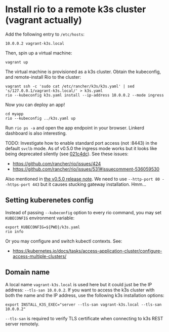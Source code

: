 # Install rio to a remote k3s cluster (vagrant actually)

Add the following entry to `/etc/hosts`:

```
10.0.0.2 vagrant-k3s.local
```

Then, spin up a virtual machine:

```
vagrant up
```

The virtual machine is provisioned as a k3s cluster. Obtain the kubeconfig, and
remote-install Rio to the cluster:

```
vagrant ssh -c 'sudo cat /etc/rancher/k3s/k3s.yaml' | sed 's/127.0.0.1/vagrant-k3s.local/' > k3s.yaml
rio --kubeconfig k3s.yaml install --ip-address 10.0.0.2 --mode ingress
```

Now you can deploy an app!

```
cd myapp
rio --kubeconfig ../k3s.yaml up
```

Run `rio ps -a` and open the app endpoint in your browser. Linkerd dashboard is
also interesting.

TODO: Investigate how to enable standard port access (not :8443) in the default
`svclb` mode. As of v0.5.0 the ingress mode works but it looks like being
deprecated silently (see [021c4dc](https://github.com/rancher/rio/commit/021c4dc41c4f6c2d46d004b711985a9b4661f21d)). See these issues:

- https://github.com/rancher/rio/issues/424
- https://github.com/rancher/rio/issues/531#issuecomment-536059530

Also mentioned in [the v0.5.0 release note](https://github.com/rancher/rio/releases/tag/v0.5.0). We need to use `--http-port 80 --https-port 443` but it causes stucking gateway installation. Hmm...

## Setting kuberenetes config

Instead of passing `--kubeconfig` option to every rio command, you may set
`KUBECONFIG` environment variable:

```
export KUBECONFIG=${PWD}/k3s.yaml
rio info
```

Or you may configure and switch kubectl contexts. See:

- https://kubernetes.io/docs/tasks/access-application-cluster/configure-access-multiple-clusters/

## Domain name

A local name `vagrant-k3s.local` is used here but it could just be the IP
address: `--tls-san 10.0.0.2`. If you want to access the k3s cluster with both
the name and the IP address, use the following k3s installation options:

```
export INSTALL_K3S_EXEC="server --tls-san vagrant-k3s.local --tls-san 10.0.0.2"
```

`--tls-san` is required to verify TLS certificate when connecting to k3s REST
server remotely.
